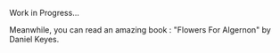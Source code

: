 Work in Progress...
<p>
Meanwhile, you can read an amazing book : "Flowers For Algernon" by Daniel Keyes. 
  


